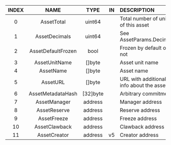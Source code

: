 | INDEX |        NAME        |   TYPE   | IN | DESCRIPTION                              |
|:-----:|:------------------:|:--------:|:--:|:-----------------------------------------|
|   0   |     AssetTotal     |  uint64  |    | Total number of units of this asset      |
|   1   |   AssetDecimals    |  uint64  |    | See AssetParams.Decimals                 |
|   2   | AssetDefaultFrozen |   bool   |    | Frozen by default or not                 |
|   3   |   AssetUnitName    |  []byte  |    | Asset unit name                          |
|   4   |     AssetName      |  []byte  |    | Asset name                               |
|   5   |      AssetURL      |  []byte  |    | URL with additional info about the asset |
|   6   | AssetMetadataHash  | [32]byte |    | Arbitrary commitment                     |
|   7   |    AssetManager    | address  |    | Manager address                          |
|   8   |    AssetReserve    | address  |    | Reserve address                          |
|   9   |    AssetFreeze     | address  |    | Freeze address                           |
|  10   |   AssetClawback    | address  |    | Clawback address                         |
|  11   |    AssetCreator    | address  | v5 | Creator address                          |